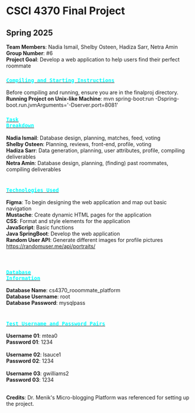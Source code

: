 # CSCI 4370 Final Project
## Spring 2025
**Team Members**: Nadia Ismail, Shelby Osteen, Hadiza Sarr, Netra Amin </br>
**Group Number**: #6 </br>
**Project Goal**: Develop a web application to help users find their perfect roommate
</br>

### <ins> <code style="color : aqua">Compiling and Starting Instructions</code> </ins>
Before compiling and running, ensure you are in the finalproj directory. </br>
**Running Project on Unix-like Machine**: mvn spring-boot:run -Dspring-boot.run.jvmArguments='-Dserver.port=8081' 
</br>

### <ins> <code style="color : aqua">Task Breakdown</code></ins>
**Nadia Ismail**: Database design, planning, matches, feed, voting  </br>
**Shelby Osteen**: Planning, reviews, front-end, profile, voting </br>
**Hadiza Sarr**: Data generation, planning, user attributes, profile, compiling deliverables </br>
**Netra Amin**: Database design, planning, (finding) past roommates, compiling deliverables </br>
</br>
### <ins> <code style="color : aqua">Technologies Used</code> </ins>
**Figma**: To begin designing the web application and map out basic navigation </br>
**Mustache**: Create dynamic HTML pages for the application </br>
**CSS**: Format and style elements for the application </br>
**JavaScript**: Basic functions </br>
**Java SpringBoot**: Develop the web application </br>
**Random User API**: Generate different images for profile pictures </br>
  https://randomuser.me/api/portraits/
  


</br>

### <ins><code style="color : aqua">Database Information</code> </ins>
**Database Name**: cs4370_rooommate_platform </br>
**Database Username**: root </br>
**Database Password**: mysqlpass </br>
</br>

### <ins> <code style="color : aqua">Test Username and Password Pairs</code> </ins>
**Username 01**: mtea0 </br>
**Password 01**: 1234 </br> </br>
**Username 02**: lsauce1 </br>
**Password 02**: 1234 </br> </br>
**Username 03**: gwilliams2 </br>
**Password 03**: 1234 </br> 
</br>

**Credits**: Dr. Menik's Micro-blogging Platform was referenced for setting up the project.

